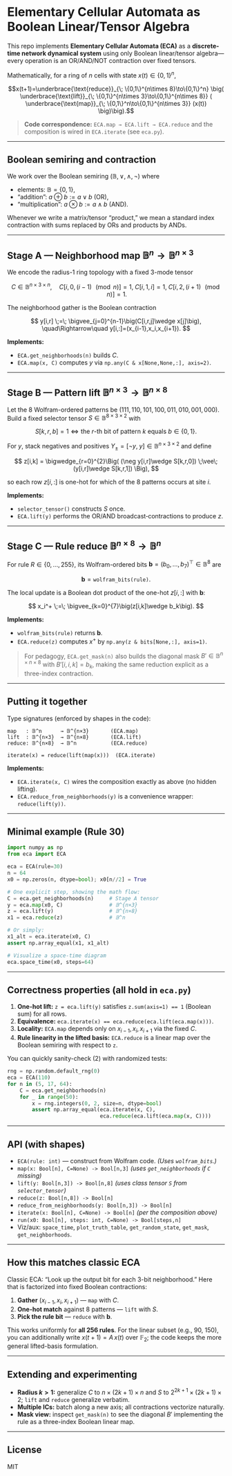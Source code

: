 # Elementary Cellular Automata as Boolean Linear/Tensor Algebra

This repo implements **Elementary Cellular Automata (ECA)** as a **discrete-time network dynamical system** using only Boolean linear/tensor algebra—every operation is an OR/AND/NOT contraction over fixed tensors.

Mathematically, for a ring of $n$ cells with state $x(t)\in\{0,1\}^n$,

```math
x(t+1)=\underbrace{\text{reduce}}_{\; \{0,1\}^{n\times 8}\to\{0,1\}^n}
\big(
\underbrace{\text{lift}}_{\; \{0,1\}^{n\times 3}\to\{0,1\}^{n\times 8}}
(
\underbrace{\text{map}}_{\; \{0,1\}^n\to\{0,1\}^{n\times 3}}
(x(t))
\big)\big).
```

> **Code correspondence:**
> `ECA.map → ECA.lift → ECA.reduce` and the composition is wired in `ECA.iterate` (see `eca.py`).

---

## Boolean semiring and contraction

We work over the Boolean semiring $(\mathbb{B},\vee,\wedge,\neg)$ where

* elements: $\mathbb{B}=\{0,1\}$,
* “addition”: $a\oplus b:=a\vee b$ (OR),
* “multiplication”: $a\otimes b:=a\wedge b$ (AND).

Whenever we write a matrix/tensor “product,” we mean a standard index contraction with sums replaced by ORs and products by ANDs.

---

## Stage A — Neighborhood **map** $\mathbb{B}^n\to\mathbb{B}^{n\times 3}$

We encode the radius-1 ring topology with a fixed 3-mode tensor

$$
C\in\mathbb{B}^{n\times 3\times n},\quad
C[i,0,(i-1)\!\!\!\!\pmod n]=1,\;C[i,1,i]=1,\;C[i,2,(i+1)\!\!\!\!\pmod n]=1.
$$

The neighborhood gather is the Boolean contraction

$$
y[i,r] \;=\; \bigvee_{j=0}^{n-1}\big(C[i,r,j]\wedge x[j]\big),
\quad\Rightarrow\quad y[i,:]=(x_{i-1},x_i,x_{i+1}).
$$

**Implements:**

* `ECA.get_neighborhoods(n)` builds $C$.
* `ECA.map(x, C)` computes $y$ via `np.any(C & x[None,None,:], axis=2)`.

---

## Stage B — Pattern **lift** $\mathbb{B}^{n\times 3}\to\mathbb{B}^{n\times 8}$

Let the 8 Wolfram-ordered patterns be
$(111,110,101,100,011,010,001,000)$.
Build a fixed selector tensor $S\in\mathbb{B}^{8\times 3\times 2}$ with

$$
S[k,r,b]=1 \iff \text{the } r\text{-th bit of pattern }k \text{ equals } b\in\{0,1\}.
$$

For $y$, stack negatives and positives $Y_{\pm}=[\neg y,\;y]\in\mathbb{B}^{n\times 3\times 2}$ and define

$$
z[i,k]
= \bigwedge_{r=0}^{2}\Big( (\neg y[i,r]\wedge S[k,r,0]) \;\vee\; (y[i,r]\wedge S[k,r,1]) \Big),
$$

so each row $z[i,:]$ is one-hot for which of the 8 patterns occurs at site $i$.

**Implements:**

* `selector_tensor()` constructs $S$ once.
* `ECA.lift(y)` performs the OR/AND broadcast‐contractions to produce $z$.

---

## Stage C — Rule **reduce** $\mathbb{B}^{n\times 8}\to\mathbb{B}^n$

For rule $R\in\{0,\dots,255\}$, its Wolfram-ordered bits
$\mathbf{b}=(b_0,\dots,b_7)^\top\in\mathbb{B}^8$ are

```math
\mathbf b=\texttt{wolfram\_bits(rule)}.
```

The local update is a Boolean dot product of the one-hot $z[i,:]$ with $\mathbf b$:

$$
x_i^+ \;=\; \bigvee_{k=0}^{7}\big(z[i,k]\wedge b_k\big).
$$

**Implements:**

* `wolfram_bits(rule)` returns $\mathbf b$.
* `ECA.reduce(z)` computes $x^+$ by `np.any(z & bits[None,:], axis=1)`.

> For pedagogy, `ECA.get_mask(n)` also builds the diagonal mask $B'\in\mathbb{B}^{n\times n\times 8}$ with $B'[i,i,k]=b_k$, making the same reduction explicit as a three-index contraction.

---

## Putting it together

Type signatures (enforced by shapes in the code):

```
map   : 𝔹^n      → 𝔹^{n×3}       (ECA.map)
lift  : 𝔹^{n×3}  → 𝔹^{n×8}       (ECA.lift)
reduce: 𝔹^{n×8}  → 𝔹^n           (ECA.reduce)

iterate(x) = reduce(lift(map(x)))  (ECA.iterate)
```

**Implements:**

* `ECA.iterate(x, C)` wires the composition exactly as above (no hidden lifting).
* `ECA.reduce_from_neighborhoods(y)` is a convenience wrapper: `reduce(lift(y))`.

---

## Minimal example (Rule 30)

```python
import numpy as np
from eca import ECA

eca = ECA(rule=30)
n = 64
x0 = np.zeros(n, dtype=bool); x0[n//2] = True

# One explicit step, showing the math flow:
C = eca.get_neighborhoods(n)     # Stage A tensor
y = eca.map(x0, C)               # 𝔹^{n×3}
z = eca.lift(y)                  # 𝔹^{n×8}
x1 = eca.reduce(z)               # 𝔹^n

# Or simply:
x1_alt = eca.iterate(x0, C)
assert np.array_equal(x1, x1_alt)

# Visualize a space-time diagram
eca.space_time(x0, steps=64)
```

---

## Correctness properties (all hold in `eca.py`)

1. **One-hot lift:** `z = eca.lift(y)` satisfies `z.sum(axis=1) == 1` (Boolean sum) for all rows.
2. **Equivalence:** `eca.iterate(x) == eca.reduce(eca.lift(eca.map(x)))`.
3. **Locality:** `ECA.map` depends only on $x_{i-1},x_i,x_{i+1}$ via the fixed $C$.
4. **Rule linearity in the lifted basis:** `ECA.reduce` is a linear map over the Boolean semiring with respect to `z`.

You can quickly sanity-check (2) with randomized tests:

```python
rng = np.random.default_rng(0)
eca = ECA(110)
for n in (5, 17, 64):
    C = eca.get_neighborhoods(n)
    for _ in range(50):
        x = rng.integers(0, 2, size=n, dtype=bool)
        assert np.array_equal(eca.iterate(x, C),
                              eca.reduce(eca.lift(eca.map(x, C))))
```

---

## API (with shapes)

* `ECA(rule: int)` — construct from Wolfram code. *(Uses `wolfram_bits`.)*
* `map(x: Bool[n], C=None) -> Bool[n,3]` *(uses `get_neighborhoods` if `C` missing)*
* `lift(y: Bool[n,3]) -> Bool[n,8]` *(uses class tensor `S` from `selector_tensor`)*
* `reduce(z: Bool[n,8]) -> Bool[n]`
* `reduce_from_neighborhoods(y: Bool[n,3]) -> Bool[n]`
* `iterate(x: Bool[n], C=None) -> Bool[n]` *(per the composition above)*
* `run(x0: Bool[n], steps: int, C=None) -> Bool[steps,n]`
* Viz/aux: `space_time`, `plot_truth_table`, `get_random_state`, `get_mask`, `get_neighborhoods`.

---

## How this matches classic ECA

Classic ECA: “Look up the output bit for each 3-bit neighborhood.”
Here that is factorized into fixed Boolean contractions:

1. **Gather** $(x_{i-1},x_i,x_{i+1})$ — `map` with $C$.
2. **One-hot match** against 8 patterns — `lift` with $S$.
3. **Pick the rule bit** — `reduce` with $\mathbf b$.

This works uniformly for **all 256 rules**. For the linear subset (e.g., 90, 150), you can additionally write $x(t+1)=A\,x(t)$ over $\mathbb{F}_2$; the code keeps the more general lifted-basis formulation.

---

## Extending and experimenting

* **Radius $k>1$:** generalize $C$ to $n\times(2k+1)\times n$ and $S$ to $2^{2k+1}\times(2k+1)\times 2$; `lift` and `reduce` generalize verbatim.
* **Multiple ICs:** batch along a new axis; all contractions vectorize naturally.
* **Mask view:** inspect `get_mask(n)` to see the diagonal $B'$ implementing the rule as a three-index Boolean linear map.

---

## License

MIT
